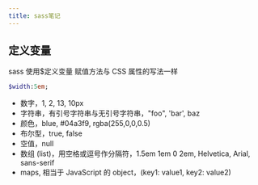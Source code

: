 ```yaml
---
title: sass笔记
---
```


## 定义变量

sass 使用$定义变量
赋值方法与 CSS 属性的写法一样

```sass
$width:5em;
```

-   数字，1, 2, 13, 10px
-   字符串，有引号字符串与无引号字符串，"foo", 'bar', baz
-   颜色，blue, #04a3f9, rgba(255,0,0,0.5)
-   布尔型，true, false
-   空值，null
-   数组 (list)，用空格或逗号作分隔符，1.5em 1em 0 2em, Helvetica, Arial, sans-serif
-   maps, 相当于 JavaScript 的 object，(key1: value1, key2: value2)
